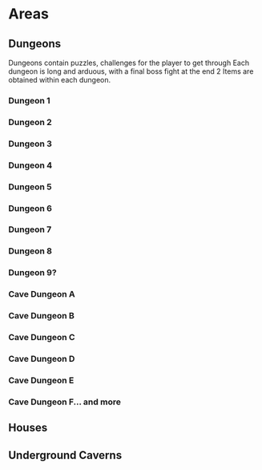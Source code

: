 # Areas

## Dungeons

Dungeons contain puzzles, challenges for the player to get through
Each dungeon is long and arduous, with a final boss fight at the end
2 Items are obtained within each dungeon.

### Dungeon 1

### Dungeon 2

### Dungeon 3

### Dungeon 4

### Dungeon 5

### Dungeon 6

### Dungeon 7

### Dungeon 8

### Dungeon 9?

### Cave Dungeon A

### Cave Dungeon B

### Cave Dungeon C

### Cave Dungeon D

### Cave Dungeon E

### Cave Dungeon F... and more

## Houses

## Underground Caverns

